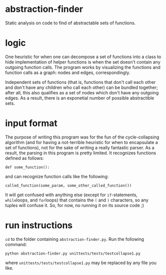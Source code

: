 abstraction-finder
==================

Static analysis on code to find of abstractable sets of functions.

logic
=====

One heuristic for when one can decompose a set of functions into a class to hide implementation of helper functions is when the set doesn't contain any outgoing function calls. The program works by visualizing the functions and function calls as a graph: nodes and edges, correspondingly.

Independent sets of functions (that is, functions that don't call each other and don't have any children who call each other) can be bundled together; after all, this also qualifies as a set of nodes which don't have any outgoing edges. As a result, there is an exponetial number of possible abstractible sets.

input format
===========

The purpose of writing this program was for the fun of the cycle-collapsing algorithm (and for having a not-terrible heuristic for when to encapsulate a set of functions), not for the sake of writing a really fantastic parser. As a result, the parsing in this program is pretty limited. It recognizes functions defined as follows:

    def some_function():

and can recognize function calls like the following:

    called_function(some_param, some_other_called_function())

It will get confused with anything else (except for `if`-statements, `while`loops, and `for`loops) that contains the `(` and `)` characters, so any tuples will confuse it. So, for now, no running it on its source code ;)

run instructions
================

`cd` to the folder containing `abstraction-finder.py`. Run the following command:

    python abstraction-finder.py unittests/tests/testcollapse1.py

where `unittests/tests/testcollapse1.py` may be replaced by any file you like.
